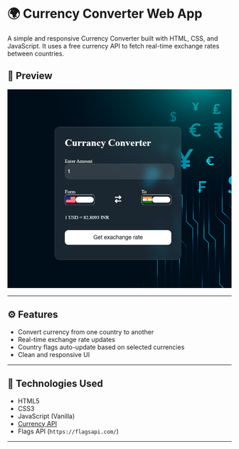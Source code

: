 # 🌍 Currency Converter Web App

A simple and responsive Currency Converter built with HTML, CSS, and JavaScript. It uses a free currency API to fetch real-time exchange rates between countries.





## 📸 Preview

![Currency Converter Screenshot](./screenshot.png)

---

## ⚙️ Features

- Convert currency from one country to another
- Real-time exchange rate updates
- Country flags auto-update based on selected currencies
- Clean and responsive UI


---

## 🧰 Technologies Used

- HTML5
- CSS3
- JavaScript (Vanilla)
- [Currency API](https://latest.currency-api.pages.dev/v1/currencies/eur.json)
- Flags API (`https://flagsapi.com/`)

---
